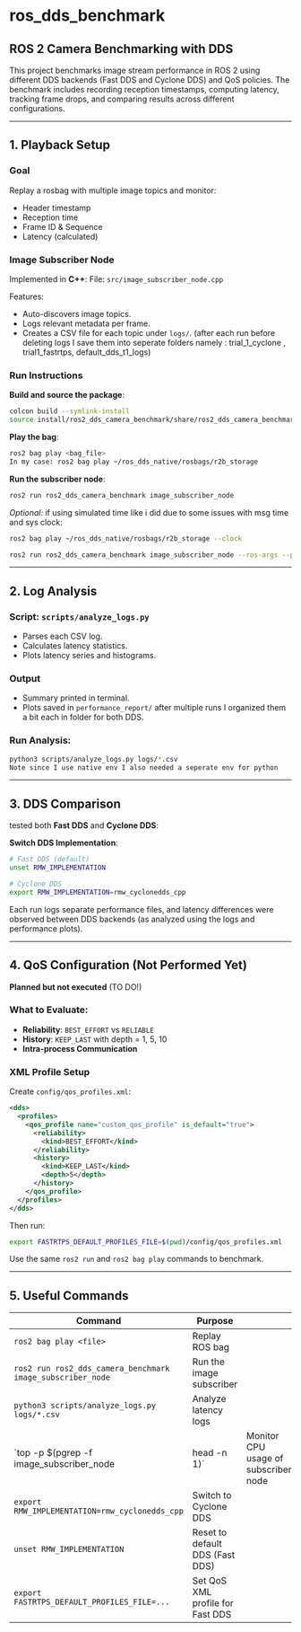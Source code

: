 # ros_dds_benchmark

## ROS 2 Camera Benchmarking with DDS

This project benchmarks image stream performance in ROS 2 using different DDS backends (Fast DDS and Cyclone DDS) and QoS policies. The benchmark includes recording reception timestamps, computing latency, tracking frame drops, and comparing results across different configurations.

---

##  1. Playback Setup

### Goal

Replay a rosbag with multiple image topics and monitor:

* Header timestamp
* Reception time
* Frame ID & Sequence
* Latency (calculated)

### Image Subscriber Node

Implemented in **C++**:
File: `src/image_subscriber_node.cpp`

Features:

* Auto-discovers image topics.
* Logs relevant metadata per frame.
* Creates a CSV file for each topic under `logs/`. (after each run before deleting logs I save them into seperate folders namely : trial_1_cyclone , trial1_fastrtps, default_dds_t1_logs)

### Run Instructions

**Build and source the package**:

```bash
colcon build --symlink-install
source install/ros2_dds_camera_benchmark/share/ros2_dds_camera_benchmark/local_setup.bash

```

**Play the bag**:

```bash
ros2 bag play <bag_file>
In my case: ros2 bag play ~/ros_dds_native/rosbags/r2b_storage 
```

**Run the subscriber node**:

```bash
ros2 run ros2_dds_camera_benchmark image_subscriber_node

```

*Optional:* if using simulated time like i did due to some issues with msg time and sys clock:

```bash
ros2 bag play ~/ros_dds_native/rosbags/r2b_storage --clock

ros2 run ros2_dds_camera_benchmark image_subscriber_node --ros-args --param use_sim_time:=true
```

---

##  2. Log Analysis

### Script: `scripts/analyze_logs.py`

* Parses each CSV log.
* Calculates latency statistics.
* Plots latency series and histograms.

### Output

* Summary printed in terminal.
* Plots saved in `performance_report/` after multiple runs I organized them a bit each in folder for both DDS.

### Run Analysis:

```bash
python3 scripts/analyze_logs.py logs/*.csv
Note since I use native env I also needed a seperate env for python
```

---

## 3. DDS Comparison

tested both **Fast DDS** and **Cyclone DDS**:

**Switch DDS Implementation**:

```bash
# Fast DDS (default)
unset RMW_IMPLEMENTATION

# Cyclone DDS
export RMW_IMPLEMENTATION=rmw_cyclonedds_cpp
```

Each run logs separate performance files, and latency differences were observed between DDS backends (as analyzed using the logs and performance plots).

---

## 4. QoS Configuration (Not Performed Yet)

**Planned but not executed** (TO DO!)

### What to Evaluate:

* **Reliability**: `BEST_EFFORT` vs `RELIABLE`
* **History**: `KEEP_LAST` with depth = 1, 5, 10
* **Intra-process Communication**

### XML Profile Setup

Create `config/qos_profiles.xml`:

```xml
<dds>
  <profiles>
    <qos_profile name="custom_qos_profile" is_default="true">
      <reliability>
        <kind>BEST_EFFORT</kind>
      </reliability>
      <history>
        <kind>KEEP_LAST</kind>
        <depth>5</depth>
      </history>
    </qos_profile>
  </profiles>
</dds>
```

Then run:

```bash
export FASTRTPS_DEFAULT_PROFILES_FILE=$(pwd)/config/qos_profiles.xml
```

Use the same `ros2 run` and `ros2 bag play` commands to benchmark.

---

## 5. Useful Commands

| Command                                                    | Purpose                          |                                      |
| ---------------------------------------------------------- | -------------------------------- | ------------------------------------ |
| `ros2 bag play <file>`                                     | Replay ROS bag                   |                                      |
| `ros2 run ros2_dds_camera_benchmark image_subscriber_node` | Run the image subscriber         |                                      |
| `python3 scripts/analyze_logs.py logs/*.csv`               | Analyze latency logs             |                                      |
| \`top -p \$(pgrep -f image\_subscriber\_node               | head -n 1)\`                     | Monitor CPU usage of subscriber node |
| `export RMW_IMPLEMENTATION=rmw_cyclonedds_cpp`             | Switch to Cyclone DDS            |                                      |
| `unset RMW_IMPLEMENTATION`                                 | Reset to default DDS (Fast DDS)  |                                      |
| `export FASTRTPS_DEFAULT_PROFILES_FILE=...`                | Set QoS XML profile for Fast DDS |                                      |


